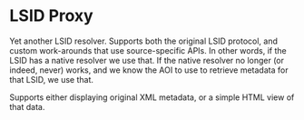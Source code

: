# LSID Proxy

Yet another LSID resolver. Supports both the original LSID protocol, and custom work-arounds that use source-specific APIs. In other words, if the LSID has a native resolver we use that. If the native resolver no longer (or indeed, never) works, and we know the AOI to use to retrieve metadata for that LSID, we use that.

Supports either displaying original XML metadata, or a simple HTML view of that data.
